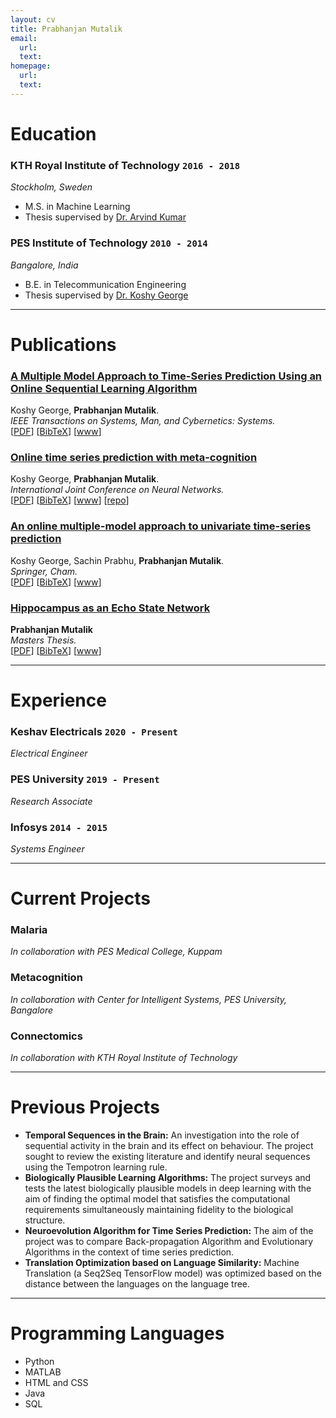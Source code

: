 ```yaml
---
layout: cv
title: Prabhanjan Mutalik
email:
  url: 
  text: 
homepage:
  url:
  text: 
---
```


# **Education**
### **KTH Royal Institute of Technology**  `2016 - 2018`
*Stockholm, Sweden*

- M.S. in Machine Learning
- Thesis supervised by [Dr. Arvind Kumar](https://www.kth.se/profile/arvindku/) 

### **PES Institute of Technology**  `2010 - 2014`
*Bangalore, India*

- B.E. in Telecommunication Engineering
- Thesis supervised by [Dr. Koshy George](https://research.pes.edu/cis/domain-head/)


---


# **Publications**

### [**A Multiple Model Approach to Time-Series Prediction Using an Online Sequential Learning Algorithm**](https://ieeexplore.ieee.org/abstract/document/7959546)
Koshy George, **Prabhanjan Mutalik**.<br> 
_IEEE Transactions on Systems, Man, and Cybernetics: Systems._<br>
[[PDF](https://sci-hub.tw/10.1109/tsmc.2017.2712184)]
[[BibTeX](https://scholar.googleusercontent.com/scholar.bib?q=info:yoCygnqBr1IJ:scholar.google.com/&output=citation&scisdr=CgWwsGS9ELDG3vi4LKs:AAGBfm0AAAAAXwC9NKtt6BZl180dAnKTaAOVk7m0dY4v&scisig=AAGBfm0AAAAAXwC9NEbiJg4QT0r3qimVkpKBnEfLQjBm&scisf=4&ct=citation&cd=-1&hl=en)]
[[www](https://ieeexplore.ieee.org/abstract/document/7959546)]

### [**Online time series prediction with meta-cognition**](https://ieeexplore.ieee.org/abstract/document/7727462)
Koshy George, **Prabhanjan Mutalik**.<br> 
_International Joint Conference on Neural Networks._<br>
[[PDF](https://sci-hub.tw/10.1109/ijcnn.2016.7727462)]
[[BibTeX](https://scholar.googleusercontent.com/scholar.bib?q=info:f5nlN8JlB_gJ:scholar.google.com/&output=citation&scisdr=CgWwsGS9ELDG3vi7wwg:AAGBfm0AAAAAXwC-2wig1SZmpoyy-mcOMdaR4grDJV4W&scisig=AAGBfm0AAAAAXwC-26Lm52hxPUjImYbr4h9lWhyLWR-0&scisf=4&ct=citation&cd=-1&hl=en)]
[[www](https://ieeexplore.ieee.org/abstract/document/7727462)]
[[repo](https://github.com/pthalic/Prediction-with-Meta-Cognition)]

### [**An online multiple-model approach to univariate time-series prediction**](https://link.springer.com/chapter/10.1007/978-3-319-14063-6_19)
Koshy George, Sachin Prabhu, **Prabhanjan Mutalik**.<br> 
_Springer, Cham._<br>
[[PDF](https://sci-hub.tw/10.1007/978-3-319-14063-6)]
[[BibTeX](https://scholar.googleusercontent.com/scholar.bib?q=info:WVdimaJdRbIJ:scholar.google.com/&output=citation&scisdr=CgWwsGS9ELDG3vjE_lY:AAGBfm0AAAAAXwDB5lYkqGEHJTfRLRMxGCvDvUbNt9dk&scisig=AAGBfm0AAAAAXwDB5rdr3GocsbbFR7VLx13ER7T16iiJ&scisf=4&ct=citation&cd=-1&hl=en)]
[[www](https://link.springer.com/chapter/10.1007/978-3-319-14063-6_19)]

### [**Hippocampus as an Echo State Network**](https://kth.diva-portal.org/smash/record.jsf?dswid=2618&pid=diva2%3A1280738&c=2&searchType=SIMPLE&language=en&query=prabhanjan+mutalik&af=%5B%5D&aq=%5B%5B%5D%5D&aq2=%5B%5B%5D%5D&aqe=%5B%5D&noOfRows=50&sortOrder=author_sort_asc&sortOrder2=title_sort_asc&onlyFullText=false&sf=all)
**Prabhanjan Mutalik** <br>
_Masters Thesis._<br>
[[PDF](https://kth.diva-portal.org/smash/get/diva2:1280738/FULLTEXT01.pdf)]
[[BibTeX](https://scholar.googleusercontent.com/scholar.bib?q=info:J2nMNbPu5yoJ:scholar.google.com/&output=citation&scisdr=CgWwsGS9ELDG3vjCsrw:AAGBfm0AAAAAXwDHqrw0tAjIkgHmKYXozXdthe8UlsLM&scisig=AAGBfm0AAAAAXwDHqs6W-2kaSl9fHGv730_SqHRe-6Za&scisf=4&ct=citation&cd=-1&hl=en)]
[[www](https://kth.diva-portal.org/smash/record.jsf?dswid=2618&pid=diva2%3A1280738&c=2&searchType=SIMPLE&language=en&query=prabhanjan+mutalik&af=%5B%5D&aq=%5B%5B%5D%5D&aq2=%5B%5B%5D%5D&aqe=%5B%5D&noOfRows=50&sortOrder=author_sort_asc&sortOrder2=title_sort_asc&onlyFullText=false&sf=all)]

---

# **Experience**

### **Keshav Electricals** `2020 - Present`
_Electrical Engineer_<br>

### **PES University** `2019 - Present`
_Research Associate_<br>

### **Infosys** `2014 - 2015`
_Systems Engineer_<br>


---

# **Current Projects**

### **Malaria**
_In collaboration with PES Medical College, Kuppam_ <br>

### **Metacognition**
_In collaboration with Center for Intelligent Systems, PES University, Bangalore_ <br>


### **Connectomics**
_In collaboration with KTH Royal Institute of Technology_ <br>


---


# **Previous Projects**

- **Temporal Sequences in the Brain:** An investigation into the role of sequential activity in the brain and its effect on behaviour. The project sought to review the existing literature and identify neural sequences using the Tempotron learning rule.
- **Biologically Plausible Learning Algorithms:** The project surveys and tests the latest biologically plausible models in deep learning with the aim of finding the optimal model that satisfies the computational requirements simultaneously maintaining fidelity to the biological structure.
- **Neuroevolution Algorithm for Time Series Prediction:** The aim of the project was to compare Back-propagation Algorithm and Evolutionary Algorithms in the context of time series prediction.
- **Translation Optimization based on Language Similarity:** Machine Translation (a Seq2Seq TensorFlow model) was optimized based on the distance between the languages on the language tree.

---

# **Programming Languages**
- Python
- MATLAB
- HTML and CSS
- Java
- SQL
